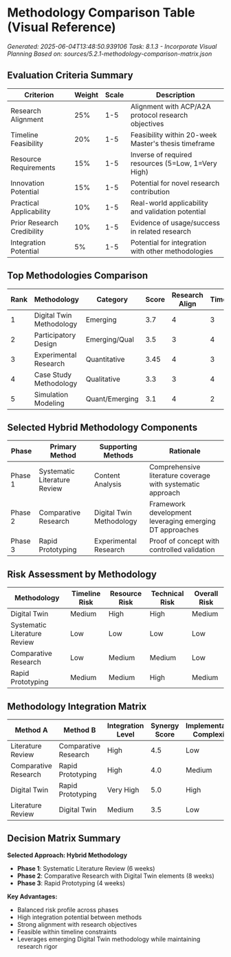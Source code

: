 # Methodology Comparison Table (Visual Reference)

*Generated: 2025-06-04T13:48:50.939106*
*Task: 8.1.3 - Incorporate Visual Planning*
*Based on: sources/5.2.1-methodology-comparison-matrix.json*

## Evaluation Criteria Summary

| Criterion | Weight | Scale | Description |
|-----------|--------|-------|-------------|
| Research Alignment | 25% | 1-5 | Alignment with ACP/A2A protocol research objectives |
| Timeline Feasibility | 20% | 1-5 | Feasibility within 20-week Master's thesis timeframe |
| Resource Requirements | 15% | 1-5 | Inverse of required resources (5=Low, 1=Very High) |
| Innovation Potential | 15% | 1-5 | Potential for novel research contribution |
| Practical Applicability | 10% | 1-5 | Real-world applicability and validation potential |
| Prior Research Credibility | 10% | 1-5 | Evidence of usage/success in related research |
| Integration Potential | 5% | 1-5 | Potential for integration with other methodologies |

## Top Methodologies Comparison

| Rank | Methodology | Category | Score | Research Align | Timeline | Resources | Innovation | Practical | Credibility | Integration |
|------|-------------|----------|-------|----------------|----------|-----------|------------|-----------|-------------|-------------|
| 1 | Digital Twin Methodology | Emerging | 3.7 | 4 | 3 | 3 | 5 | 4 | 4 | 4 |
| 2 | Participatory Design | Emerging/Qual | 3.5 | 3 | 4 | 4 | 4 | 4 | 3 | 4 |
| 3 | Experimental Research | Quantitative | 3.45 | 4 | 3 | 2 | 4 | 3 | 5 | 3 |
| 4 | Case Study Methodology | Qualitative | 3.3 | 3 | 4 | 4 | 3 | 4 | 4 | 3 |
| 5 | Simulation Modeling | Quant/Emerging | 3.1 | 4 | 2 | 2 | 4 | 3 | 4 | 3 |

## Selected Hybrid Methodology Components

| Phase | Primary Method | Supporting Methods | Rationale |
|-------|----------------|-------------------|-----------|
| Phase 1 | Systematic Literature Review | Content Analysis | Comprehensive literature coverage with systematic approach |
| Phase 2 | Comparative Research | Digital Twin Methodology | Framework development leveraging emerging DT approaches |
| Phase 3 | Rapid Prototyping | Experimental Research | Proof of concept with controlled validation |

## Risk Assessment by Methodology

| Methodology | Timeline Risk | Resource Risk | Technical Risk | Overall Risk |
|-------------|---------------|---------------|----------------|--------------|
| Digital Twin | Medium | High | High | Medium |
| Systematic Literature Review | Low | Low | Low | Low |
| Comparative Research | Low | Medium | Medium | Low |
| Rapid Prototyping | Medium | Medium | High | Medium |

## Methodology Integration Matrix

| Method A | Method B | Integration Level | Synergy Score | Implementation Complexity |
|----------|----------|-------------------|---------------|---------------------------|
| Literature Review | Comparative Research | High | 4.5 | Low |
| Comparative Research | Rapid Prototyping | High | 4.0 | Medium |
| Digital Twin | Rapid Prototyping | Very High | 5.0 | High |
| Literature Review | Digital Twin | Medium | 3.5 | Low |

## Decision Matrix Summary

**Selected Approach: Hybrid Methodology**
- **Phase 1**: Systematic Literature Review (6 weeks)
- **Phase 2**: Comparative Research with Digital Twin elements (8 weeks)  
- **Phase 3**: Rapid Prototyping (4 weeks)

**Key Advantages:**
- Balanced risk profile across phases
- High integration potential between methods
- Strong alignment with research objectives
- Feasible within timeline constraints
- Leverages emerging Digital Twin methodology while maintaining research rigor
